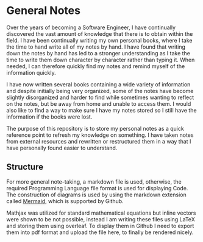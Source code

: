 # General Notes

Over the years of becoming a Software Engineer, I have continually discovered the vast amount of knowledge that there is to obtain within the field. I have been continually writing my own personal books, where I take the time to hand write all of my notes by hand. I have found that writing down the notes by hand has led to a stronger understanding as I take the time to write them down character by character rather than typing it. When needed, I can therefore quickly find my notes and remind myself of the information quickly.

I have now written several books containing a wide variety of information and despite initially being very organized, some of the notes have become slightly disorganized and harder to find while sometimes wanting to reflect on the notes, but be away from home and unable to access them. I would also like to find a way to make sure I have my notes stored so I still have the information if the books were lost.

The purpose of this repository is to store my personal notes as a quick reference point to refresh my knowledge on something. I have taken notes from external resources and rewritten or restructured them in a way that I have personally found easier to understand.

## Structure
For more general note-taking, a markdown file is used, otherwise, the required Programming Language file format is used for displaying Code. The construction of diagrams is used by using the markdown extension called [Mermaid](https://mermaid-js.github.io/mermaid/#/), which is supported by Github.

Mathjax was utilized for standard mathematical equations but inline vectors were shown to be not possible, instead I am writing these files using LaTeX and storing them using overleaf. To display them in Github I need to export them into pdf format and upload the file here, to finally be rendered nicely.

